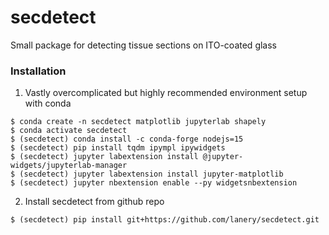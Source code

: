 # secdetect

Small package for detecting tissue sections on ITO-coated glass

### Installation
1. Vastly overcomplicated but highly recommended environment setup with conda
```
$ conda create -n secdetect matplotlib jupyterlab shapely
$ conda activate secdetect
$ (secdetect) conda install -c conda-forge nodejs=15
$ (secdetect) pip install tqdm ipympl ipywidgets
$ (secdetect) jupyter labextension install @jupyter-widgets/jupyterlab-manager
$ (secdetect) jupyter labextension install jupyter-matplotlib
$ (secdetect) jupyter nbextension enable --py widgetsnbextension
```

2. Install secdetect from github repo
```
$ (secdetect) pip install git+https://github.com/lanery/secdetect.git
```
